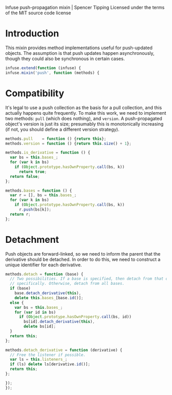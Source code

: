 Infuse push-propagation mixin | Spencer Tipping
Licensed under the terms of the MIT source code license

# Introduction

This mixin provides method implementations useful for push-updated objects. The
assumption is that push updates happen asynchronously, though they could also
be synchronous in certain cases.

```js
infuse.extend(function (infuse) {
infuse.mixin('push', function (methods) {
```

# Compatibility

It's legal to use a push collection as the basis for a pull collection, and
this actually happens quite frequently. To make this work, we need to implement
two methods: `pull` (which does nothing), and `version`. A push-propagated
object's version is just its size; presumably this is monotonically increasing
(if not, you should define a different version strategy).

```js
methods.pull    = function () {return this};
methods.version = function () {return this.size() + 1};
```

```js
methods.is_derivative = function () {
  var bs = this.bases_;
  for (var k in bs)
    if (Object.prototype.hasOwnProperty.call(bs, k))
      return true;
  return false;
};
```

```js
methods.bases = function () {
  var r = [], bs = this.bases_;
  for (var k in bs)
    if (Object.prototype.hasOwnProperty.call(bs, k))
      r.push(bs[k]);
  return r;
};
```

# Detachment

Push objects are forward-linked, so we need to inform the parent that the
derivative should be detached. In order to do this, we need to construct a
unique identifier for each derivative.

```js
methods.detach = function (base) {
  // Two possibilities. If a base is specified, then detach from that one
  // specifically. Otherwise, detach from all bases.
  if (base)
    base.detach_derivative(this),
    delete this.bases_[base.id()];
  else {
    var bs = this.bases_;
    for (var id in bs)
      if (Object.prototype.hasOwnProperty.call(bs, id))
        bs[id].detach_derivative(this),
        delete bs[id];
  }
  return this;
};
```

```js
methods.detach_derivative = function (derivative) {
  // Free the listener if possible.
  var ls = this.listeners_;
  if (ls) delete ls[derivative.id()];
  return this;
};
```

```js
});
});

```
